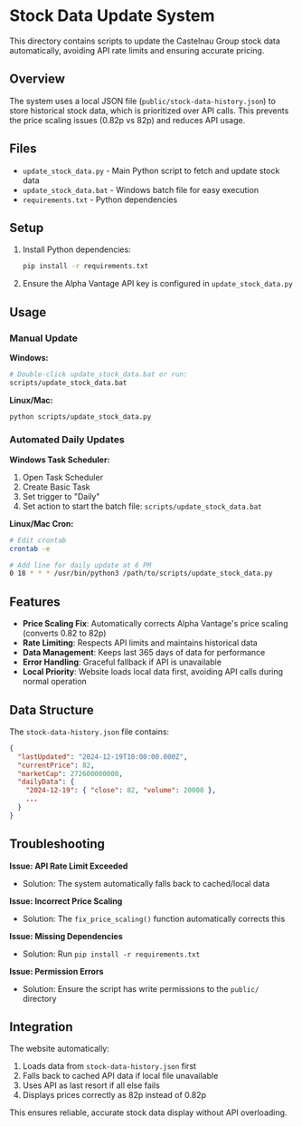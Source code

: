 # Stock Data Update System

This directory contains scripts to update the Castelnau Group stock data automatically, avoiding API rate limits and ensuring accurate pricing.

## Overview

The system uses a local JSON file (`public/stock-data-history.json`) to store historical stock data, which is prioritized over API calls. This prevents the price scaling issues (0.82p vs 82p) and reduces API usage.

## Files

- `update_stock_data.py` - Main Python script to fetch and update stock data
- `update_stock_data.bat` - Windows batch file for easy execution
- `requirements.txt` - Python dependencies

## Setup

1. Install Python dependencies:
   ```bash
   pip install -r requirements.txt
   ```

2. Ensure the Alpha Vantage API key is configured in `update_stock_data.py`

## Usage

### Manual Update

**Windows:**
```bash
# Double-click update_stock_data.bat or run:
scripts/update_stock_data.bat
```

**Linux/Mac:**
```bash
python scripts/update_stock_data.py
```

### Automated Daily Updates

**Windows Task Scheduler:**
1. Open Task Scheduler
2. Create Basic Task
3. Set trigger to "Daily"
4. Set action to start the batch file: `scripts/update_stock_data.bat`

**Linux/Mac Cron:**
```bash
# Edit crontab
crontab -e

# Add line for daily update at 6 PM
0 18 * * * /usr/bin/python3 /path/to/scripts/update_stock_data.py
```

## Features

- **Price Scaling Fix**: Automatically corrects Alpha Vantage's price scaling (converts 0.82 to 82p)
- **Rate Limiting**: Respects API limits and maintains historical data
- **Data Management**: Keeps last 365 days of data for performance
- **Error Handling**: Graceful fallback if API is unavailable
- **Local Priority**: Website loads local data first, avoiding API calls during normal operation

## Data Structure

The `stock-data-history.json` file contains:

```json
{
  "lastUpdated": "2024-12-19T10:00:00.000Z",
  "currentPrice": 82,
  "marketCap": 272600000000,
  "dailyData": {
    "2024-12-19": { "close": 82, "volume": 20000 },
    ...
  }
}
```

## Troubleshooting

**Issue: API Rate Limit Exceeded**
- Solution: The system automatically falls back to cached/local data

**Issue: Incorrect Price Scaling**
- Solution: The `fix_price_scaling()` function automatically corrects this

**Issue: Missing Dependencies**
- Solution: Run `pip install -r requirements.txt`

**Issue: Permission Errors**
- Solution: Ensure the script has write permissions to the `public/` directory

## Integration

The website automatically:
1. Loads data from `stock-data-history.json` first
2. Falls back to cached API data if local file unavailable
3. Uses API as last resort if all else fails
4. Displays prices correctly as 82p instead of 0.82p

This ensures reliable, accurate stock data display without API overloading. 
